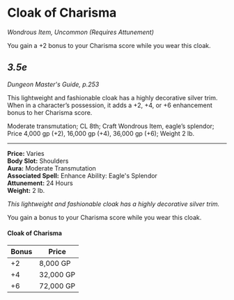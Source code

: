 # Cloak of Charisma
*Wondrous Item, Uncommon (Requires Attunement)*

You gain a +2 bonus to your Charisma score while you wear this cloak.





*3.5e*
---
*Dungeon Master's Guide, p.253*

This lightweight and fashionable cloak has a highly decorative silver trim. When in a character’s possession, it adds a +2, +4, or +6 enhancement bonus to her Charisma score.

Moderate transmutation; CL 8th; Craft Wondrous Item, eagle’s splendor; Price 4,000 gp (+2), 16,000 gp (+4), 36,000 gp (+6); Weight 2 lb. 


---
**Price:** Varies  
**Body Slot:** Shoulders  
**Aura:** Moderate Transmutation  
**Associated Spell:** Enhance Ability: Eagle's Splendor  
**Attunement:** 24 Hours  
**Weight:** 2 lb.

*This lightweight and fashionable cloak has a highly decorative silver trim.*

You gain a bonus to your Charisma score while you wear this cloak.

#### Cloak of Charisma
| Bonus | Price     |
|-------|-----------|
| +2    | 8,000 GP  |
| +4    | 32,000 GP |
| +6    | 72,000 GP |